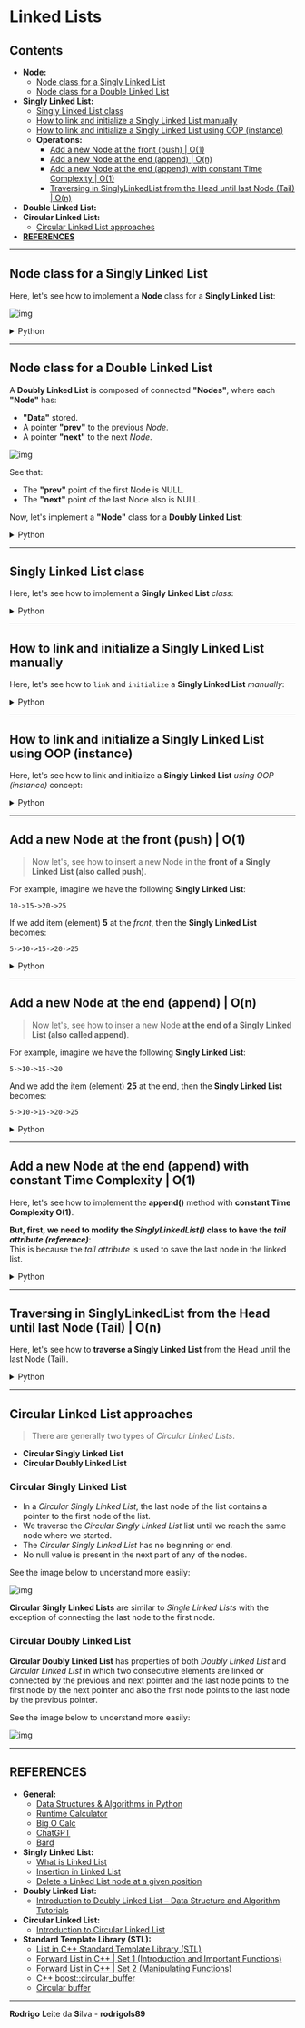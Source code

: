 # Linked Lists

## Contents

 - **Node:**
   - [Node class for a Singly Linked List](#node-class-sll)
   - [Node class for a Double Linked List](#node-class-dll)
 - **Singly Linked List:**
   - [Singly Linked List class](#sll-class)
   - [How to link and initialize a Singly Linked List manually](#link-initialize-sll-manually)
   - [How to link and initialize a Singly Linked List using OOP (instance)](#link-initialize-sll-using-oop)
   - **Operations:**
     - [Add a new Node at the front (push) | O(1)](#sll-push)
     - [Add a new Node at the end (append) | O(n)](#sll-append)
     - [Add a new Node at the end (append) with constant Time Complexity | O(1)](#sll-append-constant)
     - [Traversing in SinglyLinkedList from the Head until last Node (Tail) | O(n)](#sll-print-list-from-head)
 - **Double Linked List:**
 - **Circular Linked List:**
   - [Circular Linked List approaches](#circular-linked-list-approaches)
 - [**REFERENCES**](#ref)
<!---
[WHITESPACE RULES]
- Same topic = "20" Whitespace character.
- Different topic = "100" Whitespace character.
--->






































































































<!--- ( Node ) --->

---

<div id="node-class-sll"></div>

## Node class for a Singly Linked List

Here, let's see how to implement a **Node** class for a **Singly Linked List**:

![img](images/sll-01.png)  

<!--- ( Python) --->
<details>

<summary>Python</summary>

</br>

[singly_linked_list.py](src/python/singly_linked_list.py)
```python
class Node:
    def __init__(self, data):
        self.data = data
        self.next = None
```

</details>




















---

<div id="node-class-dll"></div>

## Node class for a Double Linked List

A **Doubly Linked List** is composed of connected **"Nodes"**, where each **"Node"** has:

 - **"Data"** stored.
 - A pointer **"prev"** to the previous *Node*.
 - A pointer **"next"** to the next *Node*.

![img](images/dll-01.png)  

See that:

 - The **"prev"** point of the first Node is NULL.
 - The **"next"** point of the last Node also is NULL.

Now, let's implement a **"Node"** class for a **Doubly Linked List**:

<details>
<summary>Python</summary>

</br>

[doubly_linked_list.py](src/python/doubly_linked_list.py)
```python
class Node:
    def __init__(self, data):
        self.data = data
        self.next = None
        self.prev = None
```

</details>







































































































<!--- ( Singly Linked List ) --->

---

<div id="sll-class"></div>

## Singly Linked List class

Here, let's see how to implement a **Singly Linked List** *class*:

<!--- ( Python ) --->
<details>

<summary>Python</summary>

</br>

[singly_linked_list.py](src/python/singly_linked_list.py)
```python
class SinglyLinkedList(Node):
    def __init__(self):
        self.head = None
```

See that the **SinglyLinkedList** class:

 - Inherits from the **Node** class:
   - That's, have access to the **"data"** and **"next"** instance variables.
 - Has only **head** instance variable.

</details>




















---

<div id="link-initialize-sll-manually"></div>

## How to link and initialize a Singly Linked List manually

Here, let's see how to `link` and `initialize` a **Singly Linked List** *manually*:

<!--- ( Python ) --->
<details>

<summary>Python</summary>

</br>

```python
from singly_linked_list import Node

if __name__ == "__main__":

    # Create nodes.
    head = Node(10)
    second = Node(20)
    third = Node(30)

    # Connect nodes.
    head.next = second
    second.next = third

    """
    You don't need to set the next of the last node.
    By default the next always points to None.
    > third.next = None
    """

    print(f"Value in the First Node (head): {head.data}")
    print(f"Value in the Second Node: {second.data}")
    print(f"Value in the Third Node (tail): {third.data}")
```

**OUTPUT:**
```bash
Value in the First Node (head): 10
Value in the Second Node: 20
Value in the Third Node (tail): 30
```

See that using this approach:

 - We `initialize` the **"data"** instance variables using the Node class constructor.
 - We `link` each Node to the next Node using the **"next"** instance variable.

</details>




















---

<div id="link-initialize-sll-using-oop"></div>

## How to link and initialize a Singly Linked List using OOP (instance)

Here, let's see how to link and initialize a **Singly Linked List** *using OOP (instance)* concept:

<!--- ( Python ) --->
<details>

<summary>Python</summary>

</br>

```python
from singly_linked_list import SinglyLinkedList, Node

if __name__ == "__main__":

    # Singly Linked List instance.
    sll = SinglyLinkedList()

    # Assign data + Link the Nodes.
    sll.head = Node(10)            # 10
    sll.head.next = Node(20)       # 10->20
    sll.head.next.next = Node(30)  # 10->20->30

    print("Value in the First Node (head):", sll.head.data)
    print("Value in the Second Node:", sll.head.next.data)
    print("Value in the Third Node (tail):", sll.head.next.next.data)
```

**OUTPUT:**
```bash
Value in the First Node (head): 10
Value in the Second Node: 20
Value in the Third Node (tail): 30
```

 - See that in the two approaches (manually and using OOP) we always need to use the **Node()** class constructor to create new Nodes.
 - **NOTE:** This creates a code repetition problem. To solve this we can create methods to create nodes, such as: [push()](#sll-push) and [append()](#sll-append).

</details>




















---


<div id="sll-push"></div>

## Add a new Node at the front (push) | O(1)

> Now let's, see how to insert a new Node in the **front of a Singly Linked List (also called push)**.

For example, imagine we have the following **Singly Linked List**:

```
10->15->20->25
```

If we add item (element) **5** at the *front*, then the **Singly Linked List** becomes:

```
5->10->15->20->25
```

<!--- ( Python ) --->
<details>

<summary>Python</summary>

</br>

[singly_linked_list.py](src/python/singly_linked_list.py)
```python
def push(self, data):
    new_node = Node(data)      # O(1)
    new_node.next = self.head  # O(1)
    self.head = new_node       # O(1)
```

$f(n) = O(1) + O(1) + O(1)$

### Complexity Explanation

 - **Time Complexity: O(1)**
   - The *Time Complexity* of the *push()* method is **O(1)** because it takes a constant amount of time to create a new node and update the head pointer.
 - **Space Complexity: O(1)**
   - The *Space Complexity* is also **O(1)** because the function only creates a single new node and does not use any additional data structures that grow with the size of the input.

### Code Explanation

 - **Is this method work in an Empty List?**
   - Yes!
 - `new_node = Node(data)`
   - This line creates a new node object using the Node class.
 - `new_node.next = self.head`
   - This line sets the "next" attribute of the new node to the current value of "self.head".
   - "self.head" likely stores a reference to the first node in the linked list.
   - By doing this, the new node is now linked to the beginning of the list, effectively becoming the new head.
 - `self.head = new_node`
   - This line updates the "self.head" attribute of the list to point to the newly created node.
   - This ensures that the list now starts with the newly added node, effectively pushing it to the front of the list.

Now, let's test the **push()** method in practice:

```python
from singly_linked_list import SinglyLinkedList

if __name__ == "__main__":

    # Singly Linked List instance.
    sll = SinglyLinkedList()

    # Remember, we are using the push() approach, that's,
    # the new Node is added in the front of the Singly Linked List.
    sll.push(25)  # 25(head)
    sll.push(20)  # 20(head)->25
    sll.push(15)  # 15(head)->20->25
    sll.push(10)  # 10(head)->15->20->25
    sll.push(5)   #  5(head)->10->15->20->25

    print("Data in the first (head) Node:", sll.head.data)
    print("Data in the second Node:", sll.head.next.data)
    print("Data in the third Node:", sll.head.next.next.data)
    print("Data in the fourth Node:", sll.head.next.next.next.data)
    print("Data in the fifth Node:", sll.head.next.next.next.next.data)
```

**OUTPUT:**  
```bash
Data in the first (head) Node: 5
Data in the second Node: 10
Data in the third Node: 15
Data in the fourth Node: 20
Data in the fifth Node: 25
```

</details>




















---


<div id="sll-append"></div>

## Add a new Node at the end (append) | O(n)

> Now let's, see how to inser a new Node **at the end of a Singly Linked List (also called append)**.

For example, imagine we have the following **Singly Linked List**:

```
5->10->15->20
```

And we add the item (element) **25** at the end, then the **Singly Linked List** becomes:

```
5->10->15->20->25
```

<!--- ( Python ) --->
<details>

<summary>Python</summary>

</br>

[singly_linked_list.py](src/python/singly_linked_list.py)
```python
def append(self, data):
    new_node = Node(data)                  # O(1)
    if self.head is None:                  # O(1)
        self.head = new_node               # O(1)
        return                             # O(1)
    else:
        temp_node = self.head              # O(1)
        while temp_node.next is not None:  # O(n)
            temp_node = temp_node.next     # O(1)
        temp_node.next = new_node          # O(1)
```

$f(n) = O(1) + O(1) + O(1) + O(1) + O(1) + O(n) + O(1) + O(1)$

### Complexity Explanation

 - **Time Complexity: O(n)**
   - The *Time Complexity* of this function is **O(n)**, where **"n"** is the number of nodes in the linked list. This is because in the worst case scenario, we need to traverse the entire linked list to find the last node and append the new node to it.
   - `while temp_node.next is not None:`
     - The while() loop iterates over the linked list until it reaches the last node. In the worst case, it iterates over all **"n"** nodes, resulting in a time complexity of **O(n)**.
 - **Space Complexity: O(1)**
   - The *Space Complexity* is also **O(1)** because the function only creates a single new node and does not use any additional data structures that grow with the size of the input.

### Code Explanation

**Handle Empty List:**
```python
if self.head is None:
    self.head = new_node
    return
```

 - This if statement checks if the list is currently empty (i.e., self.head is None).
 - If it's empty, the new node directly becomes the head of the list, and the method returns.

**Traverse to the End:**
```python
else:
    temp_node = self.head
    while temp_node.next is not None:
        temp_node = temp_node.next
```

 - If the list is not empty, this else block executes:
   - A temporary variable temp_node is initialized to the head of the list.
   - A while loop iterates through the list until it finds the last node (where temp_node.next is None).

**Append the New Node:**
```python
temp_node.next = new_node
```

 - Once the loop finds the last node, this line sets the "next" attribute of the last node to point to the newly created node.
 - This effectively appends the new node to the end of the linked list.

Finally, let's test the **append()** function in practice:

```python
from singly_linked_list import SinglyLinkedList, Node

if __name__ == "__main__":

    List1 = SinglyLinkedList()  # First list instance.
    print("List1 = 5->10->15->20->25 + append(30):")
    List1.head = Node(5)
    List1.head.next = Node(10)
    List1.head.next.next = Node(15)
    List1.head.next.next.next = Node(20)
    List1.head.next.next.next.next = Node(25)
    List1.append(30)
    List1.print_list_from_head()

    List2 = SinglyLinkedList()  # Second list instance.
    print("\nList2 = append(30):")
    List2.append(30)
    List2.print_list_from_head()

    list3 = SinglyLinkedList()  # Third list instance.
    print("\nList3 = append(1) + append(2) + append(3):")
    list3.append(1)
    list3.append(2)
    list3.append(3)
    list3.print_list_from_head()
```

**OUTPUT:**  
```bash
List1 = 5->10->15->20->25 + append(30):
5
10
15
20
25
30

List2 = append(30):
30

List3 = append(1) + append(2) + append(3):
1
2
3
```

> **NOTE:**  
> See that this approach is linear Time Complexity O(n).

</details>




















---

<div id="sll-append-constant"></div>

## Add a new Node at the end (append) with constant Time Complexity | O(1)

Here, let's see how to implement the **append()** method with **constant Time Complexity O(1)**.

**But, first, we need to modify the *SinglyLinkedList()* class to have the *tail attribute (reference)***:  
This is because the *tail attribute* is used to save the last node in the linked list.

<details>
<summary>Python</summary>

</br>

[singly_linked_list.py](src/python/singly_linked_list.py)
```python
class SinglyLinkedList(Node):
    def __init__(self):
        self.head = None
        self.tail = None
```

Now, let's see how to implement the **append_constant()** method with **constant Time Complexity O(1)** using the **tail** attribute:

[singly_linked_list.py](src/python/singly_linked_list.py)
```python
def append_constant(self, data):
    new_node = Node(data)          # O(1)
    if self.head is None:          # O(1)
        self.head = new_node       # O(1)
        self.tail = self.head      # O(1)
    else:
        self.tail.next = new_node  # O(1)
        self.tail = new_node       # O(1)
```

$f(n) = O(1) + O(1) + O(1) + O(1) + O(1) + O(1)$

### Complexity Explanation

 - **Time Complexity: O(1)**
   - The *Time Complexity* of this function is **O(1)** because it only performs a constant number of operations, regardless of the size of the linked list. 
 - **Space Complexity: O(1)**
   - The *Space Complexity* is also **O(1)** because the function only creates a single new node and does not use any additional data structures that grow with the size of the input.

### Code Explanation

**Handle Empty List:**
```python
if self.head is None:
    self.head = new_node
    self.tail = self.head
```

 - Checks if the list is empty (i.e., self.head is None).
   - If the list is empty, the "head" and "tail" are set as the same Node (reference).
   - `self.head = new_node`
     - Sets the *"head"* attribute of the list to the *"new_node"*, as it becomes the first and only node.
   - `self.tail = self.head`
     - Also sets the *"tail"* attribute to the *"new_node"*.

**Handle Non-Empty List:**
```python
else:
    self.tail.next = new_node
    self.tail = new_node
```

 - If the list is not empty, this block executes:
   - `self.tail.next = new_node`
     - Sets the *"next"* attribute of the *old tail* node to point to the *"new_node"*, linking it to the end of the list.
   - `self.tail = new_node`
     - Updates the tail attribute of the list to point to the newly added node, making it the new tail.

See the abstraction below to understand more easily:

```bash
> self.tail.next = new_node

 Old tail
+---+------+     +--------------+
|   | next ----> |   | new_node |
+---+------+     +--------------+

> self.tail = new_node

 Old tail            New tail
+---+------+     +--------------+
|   | next ----> |   | new_node |
+---+------+     +--------------+
```

**NOTE:**  
However, this approach doesn't work for the code below:

```python
List = SinglyLinkedList()
List.head = Node(5)
List.head.next = Node(10)
List.head.next.next = Node(15)
List.head.next.next.next = Node(20)
List.head.next.next.next.next = Node(25)

List.append_constant(30)  # AttributeError: 'NoneType' object has no attribute 'next'
```

**NOTE:**  
This is because the *"tail"* attribute is not set to use the *"next"* attribute. Just the "head" is set here.

### Disadvantage

 - The main *disadvantage* of this approach is that it requires a small amount of additional space in memory. This is because the LinkedList class now needs to store a tail attribute to track the last node in the list.
 - Another *disadvantage* is that the implementation may be a bit more complex than the original approach. This is because the **append_constant()** function now needs to track the *"tail"* and update the *"tail"* attribute.
 - **NOTE:** However, these disadvantages are generally *offset* by the time efficiency of the approach. **O(1)** complexity for the append operation is ideal for scenarios where elements are frequently added.

</details>




















---

<div id="sll-print-list-from-head"></div>

## Traversing in SinglyLinkedList from the Head until last Node (Tail) | O(n)

Here, let's see how to **traverse a Singly Linked List** from the Head until the last Node (Tail).

<details>
<summary>Python</summary>

</br>

**Python** [singly_linked_list.py](src/python/singly_linked_list.py)
```python
def print_list_from_head(self):
    if self.head is None:                     # O(1)
        print("List is empty!")               # O(1)
        return                                # O(1)
    else:
        current_node = self.head              # O(1)
        while current_node is not None:       # O(n)
            print(current_node.data)          # O(1)
            current_node = current_node.next  # O(1)
```

$f(n) = O(1) + O(1) + O(1) + O(1) + O(n) + O(1) + O(1)$

### Complexity Explanation

 - **Time Complexity: O(n)**
   - `while current_node is not None:`
     - The while() loop iterates over the linked list, potentially visiting all *"n"* nodes, resulting in a time complexity of **O(n)**.
     - The other instructions have **O(1)** time complexity.
     - **NOTE:** So, the Time Complexity in the Worst Case is **O(n)**.
 - **Space Complexity: O(1)**
   - The *Space Complexity* of this function is **O(1)**, because we are not using any additional space that grows with the input size. We only need a constant amount of space to store the current_node variable.

### Code Explanation

 - First, we need to check if the list is empty.
 - Next, we create a temporary Node starting from the "head node" until the last Node, printing your values.

Finally, let's test the print_list_from_head() function in practice:

```python
from singly_linked_list import SinglyLinkedList, Node

if __name__ == "__main__":

    sll = SinglyLinkedList()

    print("####### ( Print values from the 'head' until 'tail' ) ######")
    sll.print_list_from_head()  # Empty list case.

    sll.head = Node(40)  # 40(head)
    sll.print_list_from_head()

    sll.head.next = Node(50)  # 40(head)->50
    sll.print_list_from_head()

    sll.head.next.next = Node(60)  # 40(head)->50->60
    sll.print_list_from_head()
```

**OUTPUT:** 
```bash
###### ( Print values from the 'head' until 'tail' ) ######
List is empty!
40 
40 50 
40 50 60
```

> **NOTE:**  
> See that here we are using the while statement. This is because we don't know how many items are printed.

</details>







































































































<!--- ( Double Linked List ) --->







































































































<!--- ( Circular Linked List ) --->

---

<div id="circular-linked-list-approaches"></div>

## Circular Linked List approaches

> There are generally two types of *Circular Linked Lists*.

 - **Circular Singly Linked List**
 - **Circular Doubly Linked List**

### Circular Singly Linked List

 - In a *Circular Singly Linked List*, the last node of the list contains a pointer to the first node of the list.
 - We traverse the *Circular Singly Linked List* list until we reach the same node where we started.
 - The *Circular Singly Linked List* has no beginning or end.
 - No null value is present in the next part of any of the nodes.

See the image below to understand more easily:

![img](images/cll-01.png)  

**Circular Singly Linked Lists** are similar to *Single Linked Lists* with the exception of connecting the last node to the first node.

### Circular Doubly Linked List

**Circular Doubly Linked List** has properties of both *Doubly Linked List* and *Circular Linked List* in which two consecutive elements are linked or connected by the previous and next pointer and the last node points to the first node by the next pointer and also the first node points to the last node by the previous pointer.

See the image below to understand more easily:

![img](images/cll-02.png)  







































































































<!--- ( REFERENCES ) --->

---

<div id="ref"></div>

## REFERENCES

 - **General:**
   - [Data Structures & Algorithms in Python](https://learning.oreilly.com/library/view/data-structures/9780134855912/)
   - [Runtime Calculator](https://www.timecomplexity.ai/)
   - [Big O Calc](https://www.bigocalc.com/)
   - [ChatGPT](https://chat.openai.com/)
   - [Bard](https://bard.google.com/)
 - **Singly Linked List:**
   - [What is Linked List](https://www.geeksforgeeks.org/what-is-linked-list//)
   - [Insertion in Linked List](https://www.geeksforgeeks.org/insertion-in-linked-list/)
   - [Delete a Linked List node at a given position](https://www.geeksforgeeks.org/delete-a-linked-list-node-at-a-given-position/)
 - **Doubly Linked List:**
   - [Introduction to Doubly Linked List – Data Structure and Algorithm Tutorials](https://www.geeksforgeeks.org/data-structures/linked-list/doubly-linked-list/?ref=appendix)
 - **Circular Linked List:**
   - [Introduction to Circular Linked List](https://www.geeksforgeeks.org/circular-linked-list/)
 - **Standard Template Library (STL):**
   - [List in C++ Standard Template Library (STL)](https://www.geeksforgeeks.org/list-cpp-stl/)
   - [Forward List in C++ | Set 1 (Introduction and Important Functions)](https://www.geeksforgeeks.org/forward-list-c-set-1-introduction-important-functions/)
   - [Forward List in C++ | Set 2 (Manipulating Functions)](https://www.geeksforgeeks.org/forward-list-c-set-2-manipulating-functions/)
   - [C++ boost::circular_buffer](https://cppsecrets.com/users/982115114100104114114971091071171099711464103109971051084699111109/C00-boostcircularbuffer.php)
   - [Circular buffer](https://en.wikipedia.org/wiki/Circular_buffer)

---

**Rodrigo** **L**eite da **S**ilva - **rodrigols89**

<!---
<!--- ( Python ) ->
<details>

<summary>Python</summary>

</br>

[]()
```python

```

**OUTPUT:**  
```bash

```

</details>
--->
